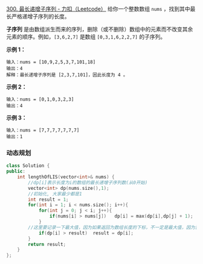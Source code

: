 [300. 最长递增子序列 - 力扣（Leetcode）](https://leetcode.cn/problems/longest-increasing-subsequence/)
给你一个整数数组 `nums` ，找到其中最长严格递增子序列的长度。

**子序列** 是由数组派生而来的序列，删除（或不删除）数组中的元素而不改变其余元素的顺序。例如，`[3,6,2,7]` 是数组 `[0,3,1,6,2,2,7]` 的子序列。

**示例 1：**
```
输入：nums = [10,9,2,5,3,7,101,18]
输出：4
解释：最长递增子序列是 [2,3,7,101]，因此长度为 4 。
```

**示例 2：**
```
输入：nums = [0,1,0,3,2,3]
输出：4
```

**示例 3：**
```
输入：nums = [7,7,7,7,7,7,7]
输出：1
```

### 动态规划
```c++
class Solution {
public:
    int lengthOfLIS(vector<int>& nums) {
        //dp[i]表示长度为i的数组的最长递增子序列数(从0开始)
        vector<int> dp(nums.size(),1);
        //初始化, 大家最少都是1
        int result = 1;
        for(int i = 1; i < nums.size(); i++){
            for(int j = 0; j < i; j++){
                if(nums[i] > nums[j])   dp[i] = max(dp[i],dp[j] + 1);
            }
        //这里要记录一下最大值，因为如果返回为数组长度的下标，不一定是最大值，因为没对小于等于的情况做处理
            if(dp[i] > result)  result = dp[i];
        }
        return result;
    }
};
```